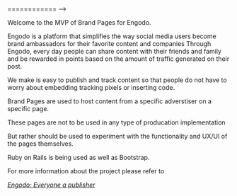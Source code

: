 ============ -->

Welcome to the MVP of Brand Pages for Engodo.

Engodo is a platform that simplifies the way social media users
become brand ambassadors for their favorite content and companies
Through Engodo, every day people can share content with their friends
and family and be rewarded in points based on the amount of traffic 
generated on their post.

We make is easy to publish and track content so that people do not 
have to worry about embedding tracking pixels or inserting code.

Brand Pages are used to host content from a specific adverstiser 
on a specific page.

These pages are not to be used in any type of producation implementation

But rather should be used to experiment with the functionality and 
UX/UI of the pages themselves.

Ruby on Rails is being used as well as Bootstrap.

For more information about the project please refer to 

[*Engodo: Everyone a publisher*](http://engodo.com)
